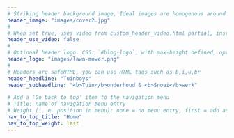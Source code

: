 ```yaml
---
# Striking header background image, Ideal images are homogenous around the centre and contrasting to the text. Non-ideal images can use `title_guard`
header_image: "images/cover2.jpg"
#
# When set true, uses video from custom_header_video.html partial, instead of header_image
header_use_video: false
#
# Optional header logo. CSS: `#blog-logo`, with max-height defined, optimize to prevent scaling
header_logo: "images/lawn-mower.png"
#
# Headers are safeHTML, you can use HTML tags such as b,i,u,br
header_headline: "Tuinboys"
header_subheadline: "<b>Tuin</b>onderhoud & <b>Snoei</b>werk"

# Add a 'Go back to top' item to the navigation menu
# Title: name of navigation menu entry
# Weight (i. e. position in menu): none = no menu entry, first = add as first entry, last = ad as last entry
nav_to_top_title: "Home"
nav_to_top_weight: last
---
```

